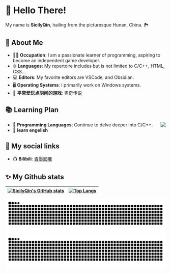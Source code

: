 # 👋 Hello There!

My name is **SicilyQin**, hailing from the picturesque Hunan, China. 🏞️

## 🥳 About Me

- 👨‍💻 **Occupation**: I am a passionate learner of programming, aspiring to become an independent game developer.
- 🌐 **Languages**: My repertoire includes but is not limited to C/C++, HTML, CSS...
- 💻 **Editors**: My favorite editors are VSCode, and Obsidian.
- 🖥️ **Operating Systems**: I primarily work on Windows systems.
- 🫥 **平常爱玩点阴间的游戏**: 奥奇传说
## 📚 Learning Plan

<img align="right" src="https://count.getloli.com/get/@:SicilyQin?theme=rule34">

- 📖 **Programming Languages**: Continue to delve deeper into C/C++.
- 🎈 **learn engelish**
## 🔗 My social links

- 📺️ **Bilibili**: [青墨影曦](https://space.bilibili.com/430824400?spm_id_from=333.1007.0.0)
## ✨ My Github stats

| [![SicilyQin's GitHub stats](https://github-readme-stats.vercel.app/api?username=SicilyQin&show_icons=true&count_private=true)](https://github.com/SicilyQin)| [![Top Langs](https://github-readme-stats.vercel.app/api/top-langs/?username=SicilyQin&layout=compact)](https://github.com/SicilyQin) |
| ---------------------------------------------------------------------------------- | --------------------------------------------------------------------------------------------------------------------------------------------------------- |

![github contribution grid snake animation](https://raw.githubusercontent.com/shahradelahi/shahradelahi/output/github-contribution-grid-snake-dark.svg#gh-dark-mode-only)
![github contribution grid snake animation](https://raw.githubusercontent.com/shahradelahi/shahradelahi/output/github-contribution-grid-snake.svg#gh-light-mode-only)
